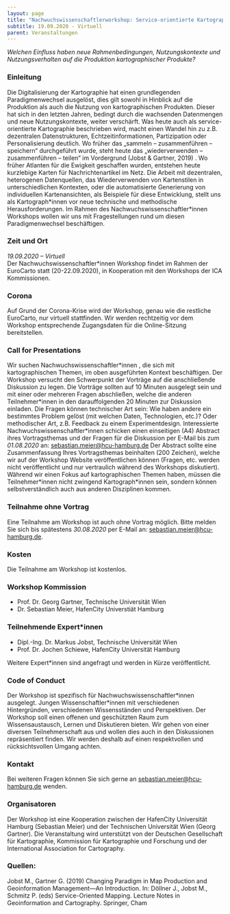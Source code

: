 ```yaml
---
layout: page
title: "Nachwuchswissenschaftlerworkshop: Service-orientierte Kartographie"
subtitle: 19.09.2020 - Virtuell
parent: Veranstaltungen
---
```


*Welchen Einfluss haben neue Rahmenbedingungen, Nutzungskontexte und Nutzungsverhalten auf die Produktion kartographischer Produkte?*

### Einleitung

Die Digitalisierung der Kartographie hat einen grundlegenden Paradigmenwechsel ausgelöst, dies gilt sowohl in Hinblick auf die Produktion als auch die Nutzung von kartographischen Produkten. Dieser hat sich in den letzten Jahren, bedingt durch die wachsenden Datenmengen und neue Nutzungskontexte, weiter verschärft. Was heute auch als service-orientierte Kartographie beschrieben wird, macht einen Wandel hin zu z.B. dezentralen Datenstrukturen, Echtzeitinformationen, Partizipation oder Personalisierung deutlich. Wo früher das „sammeln – zusammenführen – speichern“ durchgeführt wurde, steht heute das „wiederverwenden – zusammenführen – teilen“ im Vordergrund (Jobst & Gartner, 2019) . Wo früher Atlanten für die Ewigkeit geschaffen wurden, entstehen heute kurzlebige Karten für Nachrichtenartikel im Netz. Die Arbeit mit dezentralen, heterogenen Datenquellen, das Wiederverwenden von Kartenstilen in unterschiedlichen Kontexten, oder die automatisierte Generierung von individuellen Kartenansichten, als Beispiele für diese Entwicklung, stellt uns als Kartograph\*innen vor neue technische und methodische Herausforderungen. Im Rahmen des Nachwuchswissenschaftler\*innen Workshops wollen wir uns mit Fragestellungen rund um diesen Paradigmenwechsel beschäftigen. 

### Zeit und Ort
*19.09.2020 – Virtuell*<br />
Der Nachwuchswissenschaftler*innen Workshop findet im Rahmen der EuroCarto statt (20-22.09.2020), in Kooperation mit den Workshops der ICA Kommissionen.

### Corona
Auf Grund der Corona-Krise wird der Workshop, genau wie die restliche EuroCarto, nur virtuell stattfinden. Wir werden rechtzeitig vor dem Workshop entsprechende Zugangsdaten für die Online-Sitzung bereitstellen.

### Call for Presentations
Wir suchen Nachwuchswissenschaftler\*innen , die sich mit kartographischen Themen, im oben ausgeführten Kontext beschäftigen. Der Workshop versucht den Schwerpunkt der Vorträge auf die anschließende Diskussion zu legen. Die Vorträge sollten auf 10 Minuten ausgelegt sein und mit einer oder mehreren Fragen abschließen, welche die anderen Teilnehmer\*innen in den darauffolgenden 20 Minuten zur Diskussion einladen. Die Fragen können technischer Art sein: Wie haben andere ein bestimmtes Problem gelöst (mit welchen Daten, Technologien, etc.)? Oder methodischer Art, z.B. Feedback zu einem Experimentdesign. Interessierte Nachwuchswissenschaftler\*innen schicken einen einseitigen (A4) Abstract ihres Vortragsthemas und der Fragen für die Diskussion per E-Mail bis zum *01.08.2020* an: [sebastian.meier@hcu-hamburg.de](mailto:sebastian.meier@hcu-hamburg.de) Der Abstract sollte eine Zusammenfassung Ihres Vortragsthemas beinhalten (200 Zeichen), welche wir auf der Workshop Website veröffentlichen können (Fragen, etc. werden nicht veröffentlicht und nur vertraulich während des Workshops diskutiert). Während wir einen Fokus auf kartographischen Themen haben, müssen die Teilnehmer\*innen nicht zwingend Kartograph*innen sein, sondern können selbstverständlich auch aus anderen Disziplinen kommen.

### Teilnahme ohne Vortrag
Eine Teilnahme am Workshop ist auch ohne Vortrag möglich. Bitte melden Sie sich bis spätestens *30.08.2020* per E-Mail an: [sebastian.meier@hcu-hamburg.de](mailto:sebastian.meier@hcu-hamburg.de).

### Kosten
Die Teilnahme am Workshop ist kostenlos.

### Workshop Kommission
- Prof. Dr. Georg Gartner, Technische Universität Wien
- Dr. Sebastian Meier, HafenCity Universtiät Hamburg

### Teilnehmende Expert*innen
- Dipl.-Ing. Dr. Markus Jobst, Technische Universität Wien
- Prof. Dr. Jochen Schiewe, HafenCity Universität Hamburg

Weitere Expert\*innen sind angefragt und werden in Kürze veröffentlicht.

### Code of Conduct
Der Workshop ist spezifisch für Nachwuchswissenschaftler\*innen ausgelegt. Jungen Wissenschaftler\*innen mit verschiedenen Hintergründen, verschiedenen Wissensständen und Perspektiven. Der Workshop soll einen offenen und geschützten Raum zum Wissensaustausch, Lernen und Diskutieren bieten. Wir gehen von einer diversen Teilnehmerschaft aus und wollen dies auch in den Diskussionen repräsentiert finden. Wir werden deshalb auf einen respektvollen und rücksichtsvollen Umgang achten.

### Kontakt
Bei weiteren Fragen können Sie sich gerne an [sebastian.meier@hcu-hamburg.de](mailto:sebastian.meier@hcu-hamburg.de) wenden.

### Organisatoren
Der Workshop ist eine Kooperation zwischen der HafenCity Universität Hamburg (Sebastian Meier) und der Technischen Universität Wien (Georg Gartner). Die Veranstaltung wird unterstützt von der Deutschen Gesellschaft für Kartographie, Kommission für Kartographie und Forschung und der International Association for Cartography.

### Quellen:
Jobst M., Gartner G. (2019) Changing Paradigm in Map Production and Geoinformation Management—An Introduction. In: Döllner J., Jobst M., Schmitz P. (eds) Service-Oriented Mapping. Lecture Notes in Geoinformation and Cartography. Springer, Cham